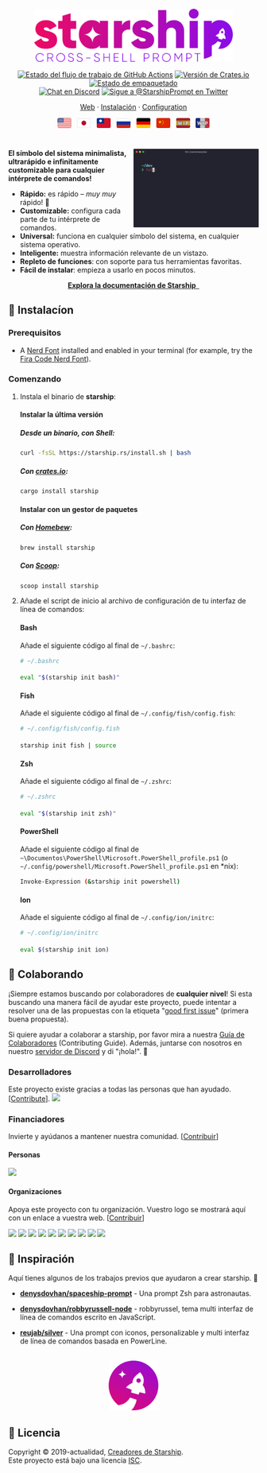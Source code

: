 <p align="center">
  <img
    width="400"
    src="https://raw.githubusercontent.com/starship/starship/master/media/logo.png"
    alt="Starship - Prompt multi interfaz de línea de comandos" />
</p>

<p align="center">
  <a href="https://github.com/starship/starship/actions"
    ><img
      src="https://img.shields.io/github/workflow/status/starship/starship/Main workflow/master?label=workflow&style=flat-square"
      alt="Estado del flujo de trabajo de GitHub Actions" /></a>
  <a href="https://crates.io/crates/starship"
    ><img
      src="https://img.shields.io/crates/v/starship?style=flat-square"
      alt="Versión de Crates.io" /></a>
  <a href="https://repology.org/project/starship/versions"
    ><img
      src="https://img.shields.io/repology/repositories/starship?label=in%20repositories&style=flat-square"
      alt="Estado de empaquetado" /></a
><br />
  <a href="https://discord.gg/8Jzqu3T"
    ><img
      src="https://img.shields.io/discord/567163873606500352?label=discord&logoColor=white&style=flat-square"
      alt="Chat en Discord" /></a>
  <a href="https://twitter.com/StarshipPrompt"
    ><img
      src="https://img.shields.io/badge/twitter-@StarshipPrompt-1DA1F3?style=flat-square"
      alt="Sigue a @StarshipPrompt en Twitter" /></a>
</p>

<p align="center">
  <a href="https://starship.rs">Web</a>
  ·
<a href="#🚀-installation">Instalación</a>
  ·
<a href="https://starship.rs/config/">Configuration</a>
</p>

<p align="center">
  <a href="https://github.com/starship/starship/blob/master/README.md"
    ><img
      height="20"
      src="https://raw.githubusercontent.com/starship/starship/master/media/flag-us.png"
      alt="English" /></a>
  &nbsp;
  <a
    href="https://github.com/starship/starship/blob/master/docs/ja-JP/guide/README.md"
    ><img
      height="20"
      src="https://raw.githubusercontent.com/starship/starship/master/media/flag-jp.png"
      alt="日本語" /></a>
  &nbsp;
  <a
    href="https://github.com/starship/starship/blob/master/docs/zh-TW/guide/README.md"
    ><img
      height="20"
      src="https://raw.githubusercontent.com/starship/starship/master/media/flag-tw.png"
      alt="繁體中文" /></a>
  &nbsp;
  <a
    href="https://github.com/starship/starship/blob/master/docs/ru-RU/guide/README.md"
    ><img
      height="20"
      src="https://raw.githubusercontent.com/starship/starship/master/media/flag-ru.png"
      alt="Русский" /></a>
  &nbsp;
  <a
    href="https://github.com/starship/starship/blob/master/docs/de-DE/guide/README.md"
    ><img
      height="20"
      src="https://raw.githubusercontent.com/starship/starship/master/media/flag-de.png"
      alt="Deutsch" /></a>
  &nbsp;
  <a
    href="https://github.com/starship/starship/blob/master/docs/zh-CN/guide/README.md"
    ><img
      height="20"
      src="https://raw.githubusercontent.com/starship/starship/master/media/flag-cn.png"
      alt="简体中文" /></a>
  &nbsp;
  <a href="https://translate.starship.rs/project/starship-prompt/es"
    ><img
      height="20"
      src="https://raw.githubusercontent.com/starship/starship/master/media/flag-es.png"
      alt="Español" /></a>
  &nbsp;
  <a href="https://translate.starship.rs/project/starship-prompt/fr"
    ><img
      height="20"
      src="https://raw.githubusercontent.com/starship/starship/master/media/flag-fr.png"
      alt="Francés" /></a>
</p>

<h1></h1>

<img
  src="https://raw.githubusercontent.com/starship/starship/master/media/demo.gif"
  alt="Starship con iTerm 2 y el tema Snazzy"
  width="50%"
  align="right" />


**El símbolo del sistema minimalista, ultrarápido e infinitamente customizable para cualquier intérprete de comandos!**


- **Rápido:** es rápido – _muy muy_ rápido! 🚀
- **Customizable:** configura cada parte de tu intérprete de comandos.
- **Universal:** funciona en cualquier símbolo del sistema, en cualquier sistema operativo.
- **Inteligente:** muestra información relevante de un vistazo.
- **Repleto de funciones**: con soporte para tus herramientas favoritas.
- **Fácil de instalar**: empieza a usarlo en pocos minutos.

<p align="center">
<a href="https://starship.rs/"><strong>Explora la documentación de Starship&nbsp;&nbsp;</strong></a>
</p>

<a name="🚀-installation"></a>

## 🚀 Instalacíon

### Prerequisitos

- A [Nerd Font](https://www.nerdfonts.com/) installed and enabled in your terminal (for example, try the [Fira Code Nerd Font](https://www.nerdfonts.com/font-downloads)).

### Comenzando

1. Instala el binario de **starship**:


   #### Instalar la última versión


   ##### Desde un binario, con Shell:

   ```sh
   curl -fsSL https://starship.rs/install.sh | bash
   ```


   ##### Con [crates.io](https://crates.io/):

   ```sh
   cargo install starship
   ```


   #### Instalar con un gestor de paquetes


   ##### Con [Homebew](https://brew.sh/):

   ```sh
   brew install starship
   ```


   ##### Con [Scoop](https://scoop.sh):

   ```powershell
   scoop install starship
   ```

1. Añade el script de inicio al archivo de configuración de tu interfaz de línea de comandos:


   #### Bash

   Añade el siguiente código al final de `~/.bashrc`:

   ```sh
   # ~/.bashrc

   eval "$(starship init bash)"
   ```


   #### Fish

   Añade el siguiente código al final de `~/.config/fish/config.fish`:

   ```sh
   # ~/.config/fish/config.fish

   starship init fish | source
   ```


   #### Zsh

   Añade el siguiente código al final de `~/.zshrc`:

   ```sh
   # ~/.zshrc

   eval "$(starship init zsh)"
   ```


   #### PowerShell

   Añade el siguiente código al final de `~\Documentos\PowerShell\Microsoft.PowerShell_profile.ps1` (o `~/.config/powershell/Microsoft.PowerShell_profile.ps1` en *nix):

   ```sh
   Invoke-Expression (&starship init powershell)
   ```


   #### Ion

   Añade el siguiente código al final de `~/.config/ion/initrc`:

   ```sh
   # ~/.config/ion/initrc

   eval $(starship init ion)
   ```

## 🤝 Colaborando

¡Siempre estamos buscando por colaboradores de **cualquier nivel**! Si esta buscando una manera fácil de ayudar este proyecto, puede intentar a resolver una de las propuestas con la etiqueta "[good first issue](https://github.com/starship/starship/labels/🌱%20good%20first%20issue)" (primera buena propuesta).

Si quiere ayudar a colaborar a starship, por favor mira a nuestra [Guía de Colaboradores](https://github.com/starship/starship/blob/master/CONTRIBUTING.md) (Contributing Guide). Además, juntarse con nosotros en nuestro [servidor de Discord](https://discord.gg/8Jzqu3T) y di "¡hola!". 👋

### Desarrolladores

Este proyecto existe gracias a todas las personas que han ayudado. [[Contribute](https://github.com/starship/starship/blob/master/CONTRIBUTING.md)].
<a href="https://github.com/starship/starship/graphs/contributors"><img src="https://opencollective.com/starship/contributors.svg?width=890&button=false" /></a>

### Financiadores

Invierte y ayúdanos a mantener nuestra comunidad. [[Contribuir](https://opencollective.com/starship/contribute)]

#### Personas

<a href="https://opencollective.com/starship"><img src="https://opencollective.com/starship/individuals.svg?width=890"></a>

#### Organizaciones

Apoya este proyecto con tu organización. Vuestro logo se mostrará aquí con un enlace a vuestra web. [[Contribuir](https://opencollective.com/starship/contribute)]

<a href="https://opencollective.com/starship/organization/0/website"><img src="https://opencollective.com/starship/organization/0/avatar.svg"></a>
<a href="https://opencollective.com/starship/organization/1/website"><img src="https://opencollective.com/starship/organization/1/avatar.svg"></a>
<a href="https://opencollective.com/starship/organization/2/website"><img src="https://opencollective.com/starship/organization/2/avatar.svg"></a>
<a href="https://opencollective.com/starship/organization/3/website"><img src="https://opencollective.com/starship/organization/3/avatar.svg"></a>
<a href="https://opencollective.com/starship/organization/4/website"><img src="https://opencollective.com/starship/organization/4/avatar.svg"></a>
<a href="https://opencollective.com/starship/organization/5/website"><img src="https://opencollective.com/starship/organization/5/avatar.svg"></a>
<a href="https://opencollective.com/starship/organization/6/website"><img src="https://opencollective.com/starship/organization/6/avatar.svg"></a>
<a href="https://opencollective.com/starship/organization/7/website"><img src="https://opencollective.com/starship/organization/7/avatar.svg"></a>
<a href="https://opencollective.com/starship/organization/8/website"><img src="https://opencollective.com/starship/organization/8/avatar.svg"></a>
<a href="https://opencollective.com/starship/organization/9/website"><img src="https://opencollective.com/starship/organization/9/avatar.svg"></a>

## 💭 Inspiración

Aquí tienes algunos de los trabajos previos que ayudaron a crear starship. 🙏

- **[denysdovhan/spaceship-prompt](https://github.com/denysdovhan/spaceship-prompt)** - Una prompt Zsh para astronautas.

- **[denysdovhan/robbyrussell-node](https://github.com/denysdovhan/robbyrussell-node)** - robbyrussel, tema multi interfaz de línea de comandos escrito en JavaScript.

- **[reujab/silver](https://github.com/reujab/silver)** - Una prompt con iconos, personalizable y multi interfaz de línea de comandos basada en PowerLine.

<p align="center">
    <br>
    <img width="100" src="https://raw.githubusercontent.com/starship/starship/master/media/icon.png" alt="Icono de Starship">
</p>

## 📝 Licencia

Copyright © 2019-actualidad, [Creadores de Starship](https://github.com/starship/starship/graphs/contributors).<br /> Este proyecto está bajo una licencia [ISC](https://github.com/starship/starship/blob/master/LICENSE).
